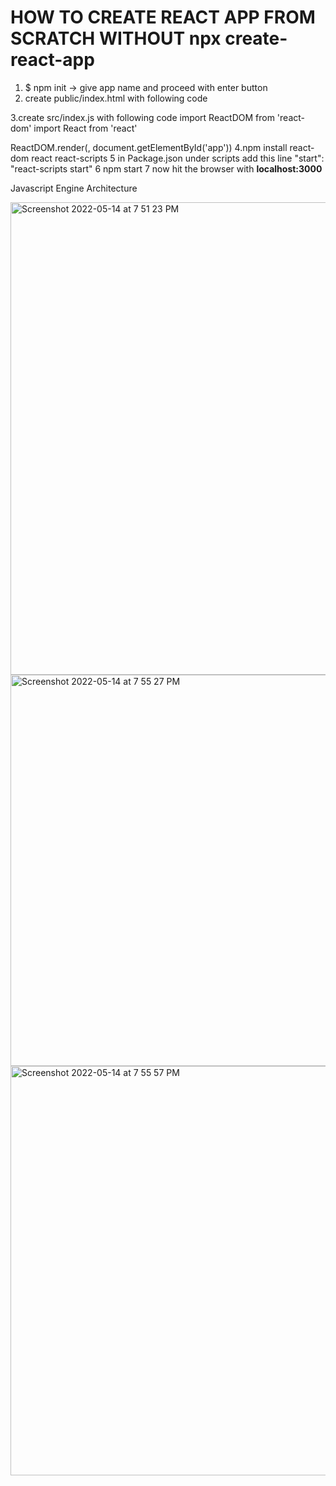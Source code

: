 # HOW TO CREATE REACT APP FROM SCRATCH WITHOUT npx create-react-app
1. $ npm init -> give app name and proceed with enter button
2. create public/index.html with following code
<!-- <html>
    <head>
        My First React App
    </head>
    <body>
        <div id="app"> </div>
    </body>
</html> -->

3.create src/index.js with following code
import ReactDOM from 'react-dom'
import React from 'react'

<!-- const App = () => {
    return <h1>Entering the React World!!!</h1>
}
 -->
ReactDOM.render(<App/>, document.getElementById('app'))
4.npm install react-dom react react-scripts
5 in Package.json under scripts add this line  "start": "react-scripts start"
6 npm start
7 now hit the browser with **localhost:3000**


Javascript Engine Architecture


<img width="756" alt="Screenshot 2022-05-14 at 7 51 23 PM" src="https://user-images.githubusercontent.com/71251375/168429878-456842bf-7e63-4291-83eb-651c16188e51.png">



<img width="626" alt="Screenshot 2022-05-14 at 7 55 27 PM" src="https://user-images.githubusercontent.com/71251375/168429917-a41b23bc-6931-4036-af68-14410b67c610.png">


<img width="655" alt="Screenshot 2022-05-14 at 7 55 57 PM" src="https://user-images.githubusercontent.com/71251375/168429941-eaec41cb-d769-41fb-b20c-641e9e02fdec.png">



